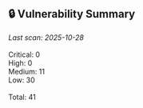 ## 🔒 Vulnerability Summary

<!-- vuln-summary-start -->
_Last scan: 2025-10-28_<br><br>Critical: 0<br>High: 0<br>Medium: 11<br>Low: 30<br><br>Total: 41
<!-- vuln-summary-end -->
